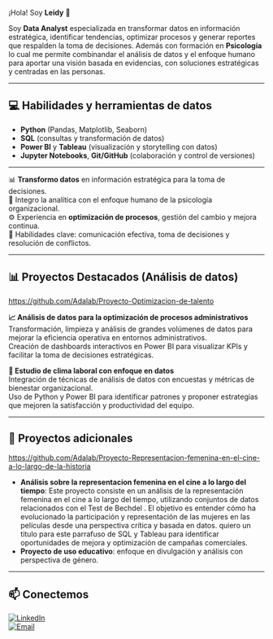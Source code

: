 
¡Hola! Soy **Leidy** 👋

Soy **Data Analyst** especializada en transformar datos en información estratégica, identificar tendencias, optimizar procesos y generar reportes que respalden la toma de decisiones. 
Además con formación en **Psicología** lo cual me permite combinandar el análisis de datos y el enfoque humano  para aportar una visión basada en evidencias, con soluciones estratégicas y centradas en las personas.

---
## 💻 Habilidades y herramientas de datos
- **Python** (Pandas, Matplotlib, Seaborn)  
- **SQL** (consultas y transformación de datos)  
- **Power BI** y **Tableau** (visualización y storytelling con datos)  
- **Jupyter Notebooks**, **Git/GitHub** (colaboración y control de versiones)

---
📊 **Transformo datos** en información estratégica para la toma de decisiones.  
🧠 Integro la analítica con el enfoque humano de la psicología organizacional.  
⚙️ Experiencia en **optimización de procesos**, gestión del cambio y mejora continua.  
💬 Habilidades clave: comunicación efectiva, toma de decisiones y resolución de conflictos.  

---
## 📊 Proyectos Destacados (Análisis de datos)

https://github.com/Adalab/Proyecto-Optimizacion-de-talento

**📈 Análisis de datos para la optimización de procesos administrativos**  
Transformación, limpieza y análisis de grandes volúmenes de datos para mejorar la eficiencia operativa en entornos administrativos.  
Creación de dashboards interactivos en Power BI para visualizar KPIs y facilitar la toma de decisiones estratégicas.  

**💼 Estudio de clima laboral con enfoque en datos**  
Integración de técnicas de análisis de datos con encuestas y métricas de bienestar organizacional.  
Uso de Python y Power BI para identificar patrones y proponer estrategias que mejoren la satisfacción y productividad del equipo.  

---

## 🌱 Proyectos adicionales

https://github.com/Adalab/Proyecto-Representacion-femenina-en-el-cine-a-lo-largo-de-la-historia

- **Análisis sobre la representacion femenina en el cine a lo largo del tiempo**: Este proyecto consiste en un análisis de la representación femenina en el cine a lo largo del tiempo, utilizando conjuntos de datos relacionados con el Test de Bechdel . El objetivo es entender cómo ha evolucionado la participación y representación de las mujeres en las películas desde una perspectiva crítica y basada en datos. quiero un titulo para este parrafuso de SQL y Tableau para identificar oportunidades de mejora y optimización de campañas comerciales.  
- **Proyecto de uso educativo**: enfoque en divulgación y análisis con perspectiva de género. 

---


## 📫 Conectemos
[![LinkedIn](https://img.shields.io/badge/LinkedIn-Perfil-blue?style=for-the-badge&logo=linkedin)](TU-ENLACE-DE-LINKEDIN)  
[![Email](https://img.shields.io/badge/Email-Contacto-red?style=for-the-badge&logo=gmail)](mailto:TU-CORREO@ejemplo.com)

